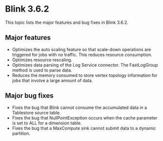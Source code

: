 # Blink 3.6.2

This topic lists the major features and bug fixes in Blink 3.6.2.

## Major features

-   Optimizes the auto scaling feature so that scale-down operations are triggered for jobs with no traffic. This reduces resource consumption.
-   Optimizes resource rescaling.
-   Optimizes data parsing of the Log Service connector. The FastLogGroup method is used to parse data.
-   Reduces the memory consumed to store vertex topology information for jobs that involve a large amount of data.

## Major bug fixes

-   Fixes the bug that Blink cannot consume the accumulated data in a Tablestore source table.
-   Fixes the bug that NullPointException occurs when the cache parameter is set to ALL for a dimension table.
-   Fixes the bug that a MaxCompute sink cannot submit data to a dynamic partition.

